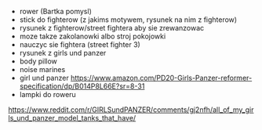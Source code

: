 - rower (Bartka pomysl)
- stick do fighterow (z jakims motywem, rysunek na nim z fighterow)
- rysunek z fighterow/street fightera aby sie zrewanzowac
- moze takze zakolanowki albo stroj pokojowki
- nauczyc sie fightera (street fighter 3)
- rysunek z girls und panzer
- body pillow
- noise marines
- girl und panzer https://www.amazon.com/PD20-Girls-Panzer-reformer-specification/dp/B014P8L66E?sr=8-31
- lampki do roweru

https://www.reddit.com/r/GIRLSundPANZER/comments/gj2nfh/all_of_my_girls_und_panzer_model_tanks_that_have/
